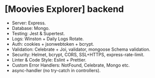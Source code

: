# [Moovies Explorer] backend
* Server: Express.
* Database: Mongo.
* Testing: Jest & Supertest.
* Logs: Winston + Daily Logs Rotate.
* Auth: cookies + jsonwebtoken + bcrypt.
* Validation: Celebrate + Joi, validator, mongoose Schema validation.
* Security: Helmet, bcrypt, CORS, SSL+HTTPS, express-rate-limit.
* Linter & Code Style: Eslint + Prettier.
* Custom Error Handlers: NotFound, Celebrate, Mongo etc.
* async-handler (no try-catch in controllers).
